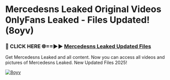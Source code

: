 # Mercedesns Leaked Original Videos 0nlyFans Leaked - Files Updated! (8oyv)

<h3>🔴 CLICK HERE 🌐==►► <a href="https://tinyurl.com/ehrbuxhb" rel="nofollow">Mercedesns Leaked Updated Files</a></h3>

Get Mercedesns Leaked and all content. Now you can access all videos and pictures of Mercedesns Leaked. New Updated Files 2025!

[![8oyv](https://i.imgur.com/lVYEuWS.gif)](https://tinyurl.com/ehrbuxhb)
